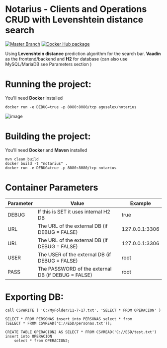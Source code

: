 #  Notarius - Clients and Operations CRUD with Levenshtein distance search

[![Master Branch][github-badge]][github-link]
[![Docker Hub package][dockerhub-badge]][dockerhub-link]

[github-badge]: https://github.com/agusalex/Notarius/workflows/Master%20Branch/badge.svg
[dockerhub-badge]: https://img.shields.io/badge/images%20on-Docker%20Hub-blue.svg
[dockerhub-link]: https://hub.docker.com/repository/docker/agusalex/notarius "Docker Hub Image"
[github-link]: https://github.com/agusalex/Notarius "Github"

Using **Levenshtein distance** prediction algorithm for the search bar.
**Vaadin** as the frontend/backend and **H2** for database (can also use MySQL/MariaDB see Parameters section )
# Running the project:
You'll need **Docker** installed

    docker run -e DEBUG=true -p 8080:8080/tcp agusalex/notarius
![image](https://user-images.githubusercontent.com/15642727/46241343-f0a5c180-c38d-11e8-887d-8d76746a81bc.png)

# Building the project:
You'll need **Docker** and **Maven** installed

	
    mvn clean build
    docker build -t "notarius" .
    docker run -e DEBUG=true -p 8080:8080/tcp notarius
   
  
# Container Parameters
| Parameter |Value  | Example|
|--|--|--|
|DEBUG| If this is SET it uses internal H2 DB  | true |
|URL| The URL of the external DB (if DEBUG = FALSE)  | 127.0.0.1:3306 |
|URL| The URL of the external DB (if DEBUG = FALSE) | 127.0.0.1:3306 |
|USER| The USER of the external DB (if DEBUG = FALSE) | root |
|PASS| The PASSWORD of the external DB (if DEBUG = FALSE) | root |

# Exporting DB:

    call CSVWRITE ( 'C:/MyFolder/11-7-17.txt', 'SELECT * FROM OPERACION' ) 
    
    SELECT * FROM PERSONAS insert into PERSONAS select * from 
    (SELECT * FROM CSVREAD('C://ESD/personas.txt'));
    
    CREATE TABLE OPERACION2 AS SELECT * FROM CSVREAD('C://ESD/test.txt')
    insert into OPERACION
        select * from OPERACION2;
